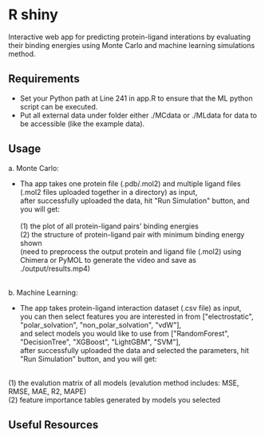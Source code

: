 # R shiny

Interactive web app for predicting protein-ligand interations by evaluating their binding energies using Monte Carlo and machine learning simulations method.

## Requirements

- Set your Python path at Line 241 in app.R to ensure that the ML python script can be executed.
- Put all external data under folder either ./MCdata or ./MLdata for data to be accessible (like the example data).

## Usage

a. Monte Carlo:<br />
- Tha app takes one protein file (.pdb/.mol2) and multiple ligand files (.mol2 files uploaded together in a directory) as input,<br />after successfully uploaded the data, hit "Run Simulation" button, and you will get:<br />
  <br />
  (1) the plot of all protein-ligand pairs' binding energies<br />
  (2) the structure of protein-ligand pair with minimum binding energy shown<br />
  (need to preprocess the output protein and ligand file (.mol2) using Chimera or PyMOL to generate the video and save as ./output/results.mp4)<br />
   <br />
      
b. Machine Learning:<br />
- The app takes protein-ligand interaction dataset (.csv file) as input,<br />you can then select features you are interested in from ["electrostatic", "polar_solvation", "non_polar_solvation", "vdW"],<br />and select models you would like to use from ["RandomForest", "DecisionTree", "XGBoost", "LightGBM", "SVM"],<br />after successfully uploaded the data and selected the parameters, hit "Run Simulation" button, and you will get:<br />
<br />
  (1) the evalution matrix of all models (evalution method includes: MSE, RMSE, MAE, R2, MAPE)<br />
  (2) feature importance tables generated by models you selected<br />

## Useful Resources



